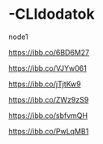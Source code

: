 # -CLIdodatok
node1
<!-- посилання на  скріншоти виконання команд -->

<!-- всі контаки -->
https://ibb.co/6BD6M27

<!-- запит по Aйді -->
https://ibb.co/VJYw061

<!-- запит по  відсутньому Aйді -->
https://ibb.co/jTjtKw9

<!-- додаваня контакту -->
https://ibb.co/ZWz9zS9

<!-- видалення по Aйді -->
https://ibb.co/sbfvmQH

<!-- видалення по відсутньому Aйді -->
https://ibb.co/PwLqMB1
